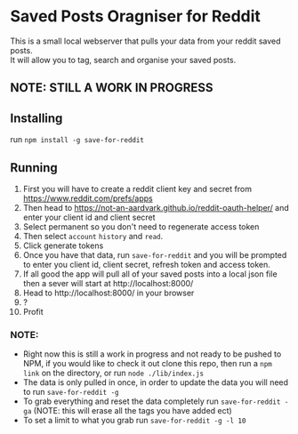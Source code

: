 # Saved Posts Oragniser for Reddit

This is a small local webserver that pulls your data from your reddit saved posts.  
It will allow you to tag, search and organise your saved posts.

## NOTE: STILL A WORK IN PROGRESS

## Installing

run `npm install -g save-for-reddit`

## Running

1. First you will have to create a reddit client key and secret from https://www.reddit.com/prefs/apps
2. Then head to https://not-an-aardvark.github.io/reddit-oauth-helper/ and enter your client id and client secret
3. Select permanent so you don't need to regenerate access token
4. Then select `account` `history` and `read`. 
5. Click generate tokens
6. Once you have that data, run `save-for-reddit` and you will be prompted to enter you client id, client secret, refresh token and access token.
7. If all good the app will pull all of your saved posts into a local json file then a sever will start at http://localhost:8000/
8. Head to http://localhost:8000/ in your browser
9. ?
10. Profit

### NOTE:

- Right now this is still a work in progress and not ready to be pushed to NPM, if you would like to check it out clone this repo, then run a `npm link` on the directory, or run `node ./lib/index.js`
- The data is only pulled in once, in order to update the data you will need to run `save-for-reddit -g`
- To grab everything and reset the data completely run `save-for-reddit -ga` (NOTE: this will erase all the tags you have added ect)
- To set a limit to what you grab run `save-for-reddit -g -l 10`
